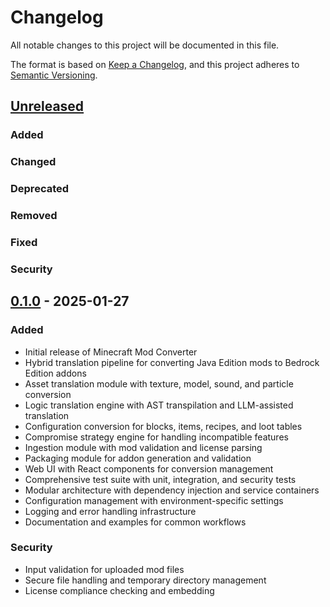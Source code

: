 # Changelog

All notable changes to this project will be documented in this file.

The format is based on [Keep a Changelog](https://keepachangelog.com/en/1.0.0/),
and this project adheres to [Semantic Versioning](https://semver.org/spec/v2.0.0.html).

## [Unreleased]

### Added

### Changed

### Deprecated

### Removed

### Fixed

### Security

## [0.1.0] - 2025-01-27

### Added
- Initial release of Minecraft Mod Converter
- Hybrid translation pipeline for converting Java Edition mods to Bedrock Edition addons
- Asset translation module with texture, model, sound, and particle conversion
- Logic translation engine with AST transpilation and LLM-assisted translation
- Configuration conversion for blocks, items, recipes, and loot tables
- Compromise strategy engine for handling incompatible features
- Ingestion module with mod validation and license parsing
- Packaging module for addon generation and validation
- Web UI with React components for conversion management
- Comprehensive test suite with unit, integration, and security tests
- Modular architecture with dependency injection and service containers
- Configuration management with environment-specific settings
- Logging and error handling infrastructure
- Documentation and examples for common workflows

### Security
- Input validation for uploaded mod files
- Secure file handling and temporary directory management
- License compliance checking and embedding

[Unreleased]: https://github.com/username/minecraft-mod-converter/compare/v0.1.0...HEAD
[0.1.0]: https://github.com/username/minecraft-mod-converter/releases/tag/v0.1.0